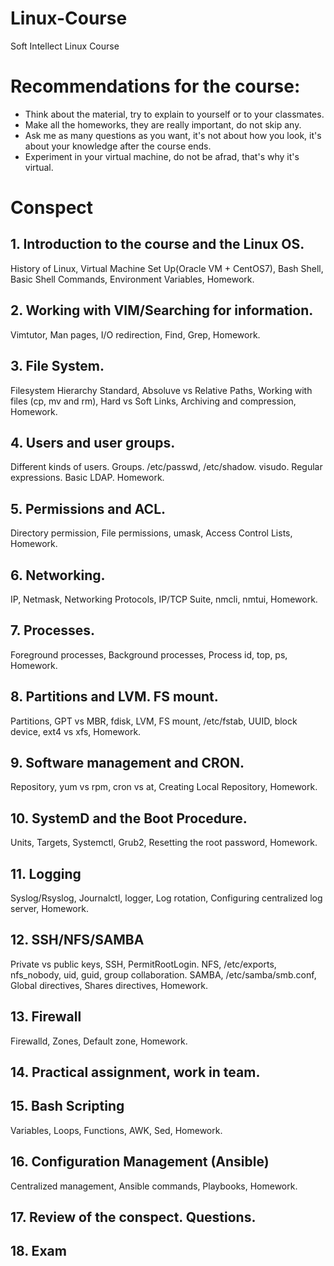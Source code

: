 # Linux-Course
Soft Intellect Linux Course

# Recommendations for the course:
* Think about the material, try to explain to yourself or to your classmates.
* Make all the homeworks, they are really important, do not skip any.
* Ask me as many questions as you want, it's not about how you look, it's about your knowledge after the course ends.
* Experiment in your virtual machine, do not be afrad, that's why it's virtual.
# Conspect

## 1. Introduction to the course and the Linux OS.
 History of Linux, Virtual Machine Set Up(Oracle VM + CentOS7), Bash Shell, Basic Shell Commands, Environment Variables, Homework.
 
## 2. Working with VIM/Searching for information.
 Vimtutor, Man pages, I/O redirection, Find, Grep, Homework.
 
## 3. File System.
 Filesystem Hierarchy Standard, Absoluve vs Relative Paths, Working with files (cp, mv and rm), Hard vs Soft Links, Archiving and compression, Homework.
 
## 4. Users and user groups.
 Different kinds of users. Groups. /etc/passwd, /etc/shadow. visudo. Regular expressions. Basic LDAP. Homework.

## 5. Permissions and ACL. 
 Directory permission, File permissions, umask, Access Control Lists, Homework.

## 6. Networking.
 IP, Netmask, Networking Protocols, IP/TCP Suite, nmcli, nmtui, Homework.
 
## 7. Processes.
 Foreground processes, Background processes, Process id, top, ps, Homework.
 
## 8. Partitions and LVM. FS mount.
 Partitions, GPT vs MBR, fdisk, LVM, FS mount, /etc/fstab, UUID, block device, ext4 vs xfs, Homework.
 
## 9. Software management and CRON.
 Repository, yum vs rpm, cron vs at, Creating Local Repository, Homework.
 
## 10. SystemD and the Boot Procedure.
 Units, Targets, Systemctl, Grub2, Resetting the root password, Homework.
 
## 11. Logging
 Syslog/Rsyslog, Journalctl, logger, Log rotation, Configuring centralized log server, Homework.
 
## 12. SSH/NFS/SAMBA
 Private vs public keys, SSH, PermitRootLogin.
 NFS, /etc/exports, nfs_nobody, uid, guid, group collaboration.
 SAMBA, /etc/samba/smb.conf, Global directives, Shares directives, Homework.
 
## 13. Firewall
 Firewalld, Zones, Default zone, Homework.
 
## 14. Practical assignment, work in team.

## 15. Bash Scripting
 Variables, Loops, Functions, AWK, Sed, Homework.
 
## 16. Configuration Management (Ansible)
 Centralized management, Ansible commands, Playbooks, Homework.
 
## 17. Review of the conspect. Questions.

## 18. Exam
